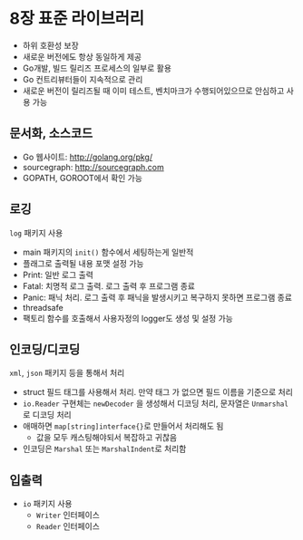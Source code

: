 # 8장 표준 라이브러리

* 하위 호환성 보장
* 새로운 버전에도 항상 동일하게 제공
* Go개발, 빌드 릴리즈 프로세스의 일부로 활용
* Go 컨트리뷰터들이 지속적으로 관리
* 새로운 버전이 릴리즈될 때 이미 테스트, 벤치마크가 수행되어있으므로 안심하고 사용 가능

## 문서화, 소스코드

* Go 웹사이트: http://golang.org/pkg/
* sourcegraph: http://sourcegraph.com
* GOPATH, GOROOT에서 확인 가능

## 로깅

`log` 패키지 사용

* main 패키지의 `init()` 함수에서 세팅하는게 일반적
* 플래그로 출력될 내용 포맷 설정 가능
* Print: 일반 로그 출력
* Fatal: 치명적 로그 출력. 로그 출력 후 프로그램 종료
* Panic: 패닉 처리. 로그 출력 후 패닉을 발생시키고 복구하지 못하면 프로그램 종료
* threadsafe
* 팩토리 함수를 호출해서 사용자정의 logger도 생성 및 설정 가능

## 인코딩/디코딩

 `xml`, `json` 패키지 등을 통해서 처리

* struct 필드 태그를 사용해서 처리. 만약 태그 가 없으면 필드 이름을 기준으로 처리
* `io.Reader` 구현체는 `newDecoder` 을 생성해서 디코딩 처리, 문자열은 `Unmarshal`로 디코딩 처리
* 애매하면 `map[string]interface{}`로 만들어서 처리해도 됨
  * 값을 모두 캐스팅해야되서 복잡하고 귀찮음
* 인코딩은 `Marshal` 또는 `MarshalIndent`로 처리함

## 입출력

* `io` 패키지 사용
  * `Writer` 인터페이스
  * `Reader` 인터페이스

 



